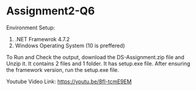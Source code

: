 # Assignment2-Q6
Environment Setup:
1) .NET Framewrok 4.7.2
2) Windows Operating System (10 is preffered)

 To Run and Check the output, download the DS-Assignment.zip file and Unzip it. It contains 2 files and 1 folder. It has setup.exe file. 
 After ensuring the framework version, run the setup.exe file. 
 
Youtube Video Link:  https://youtu.be/8fI-tcmE9EM
